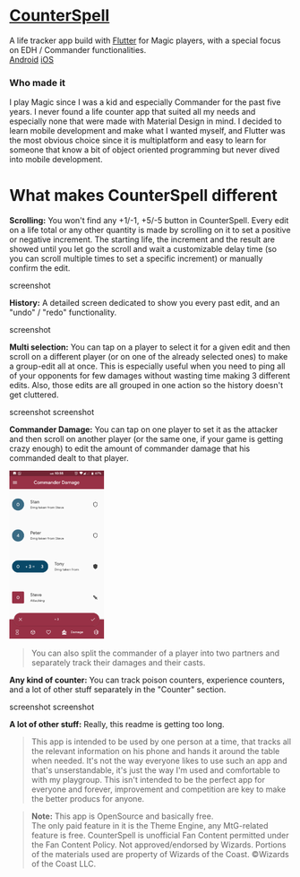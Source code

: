 # [**CounterSpell**](https://play.google.com/store/apps/details?id=com.mvsidereusart.counterspell)
A life tracker app build with [Flutter](https://flutter.dev/) for Magic players, with a special focus on EDH / Commander functionalities.  
[Android](https://play.google.com/store/apps/details?id=com.mvsidereusart.counterspell)
[iOS](https://itunes.apple.com/us/app/counterspell/id1459235508?l=it&ls=1&mt=8)



### Who made it
I play Magic since I was a kid and especially Commander for the past five years. I never found a life counter app that suited all my needs and especially none that were made with Material Design in mind. I decided to learn mobile development and make what I wanted myself, and Flutter was the most obvious choice since it is multiplatform and easy to learn for someone that know a bit of object oriented programming but never dived into mobile development.


# What makes CounterSpell different

**Scrolling:** You won't find any +1/-1, +5/-5 button in CounterSpell. Every edit on a life total or any other quantity is made by scrolling on it to set a positive or negative increment. The starting life, the increment and the result are showed until you let go the scroll and wait a customizable delay time (so you can scroll multiple times to set a specific increment) or manually confirm the edit.

screenshot

**History:** A detailed screen dedicated to show you every past edit, and an "undo" / "redo" functionality.

screenshot

**Multi selection:** You can tap on a player to select it for a given edit and then scroll on a different player (or on one of the already selected ones) to make a group-edit all at once. This is especially useful when you need to ping all of your opponents for few damages without wasting time making 3 different edits. Also, those edits are all grouped in one action so the history doesn't get cluttered.

screenshot  screenshot

**Commander Damage:** You can tap on one player to set it as the attacker and then scroll on another player (or the same one, if your game is getting crazy enough) to edit the amount of commander damage that his commanded dealt to that player.

<img src="assets/images/screenshots/commander_damage.png" height="300">

>You can also split the commander of a player into two partners and separately track their damages and their casts.

**Any kind of counter:** You can track poison counters, experience counters, and a lot of other stuff separately in the "Counter" section.

screenshot screenshot

**A lot of other stuff:** Really, this readme is getting too long.


>This app is intended to be used by one person at a time, that tracks all the relevant information on his phone and hands it around the table when needed. It's not the way everyone likes to use such an app and that's unserstandable, it's just the way I'm used and comfortable to with my playgroup. This isn't intended to be the perfect app for everyone and forever, improvement and competition are key to make the better producs for anyone.


>**Note:** This app is OpenSource and basically free.<br>
>The only paid feature in it is the Theme Engine, any MtG-related feature is free.
>CounterSpell is unofficial Fan Content permitted under the Fan Content Policy. Not approved/endorsed by Wizards. Portions of the materials used are property of Wizards of the Coast. ©Wizards of the Coast LLC.

